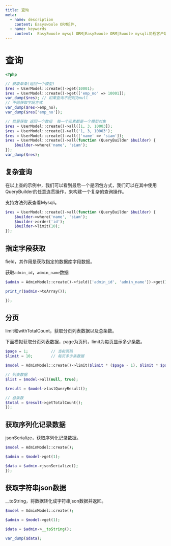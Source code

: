 ```yaml
---
title: 查询
meta:
  - name: description
    content: Easyswoole ORM组件,
  - name: keywords
    content:  EasySwoole mysql ORM|EasySwoole ORM|Swoole mysqli协程客户端|swoole ORM|查询
---
```



# 查询
```php
<?php

// 获取单条(返回一个模型)
$res = UserModel::create()->get(10001);
$res = UserModel::create()->get(['emp_no' => 10001]);
var_dump($res); // 如果查询不到则为null
// 不同获取字段方式
var_dump($res->emp_no);
var_dump($res['emp_no']);

// 批量获取 返回一个数组  每一个元素都是一个模型对象
$res = UserModel::create()->all([1, 3, 10003]);
$res = UserModel::create()->all('1, 3, 10003');
$res = UserModel::create()->all(['name' => 'siam']);
$res = UserModel::create()->all(function (QueryBuilder $builder) {
    $builder->where('name', 'siam');
});
var_dump($res);

```

## 复杂查询

在以上查的示例中，我们可以看到最后一个是闭包方式，我们可以在其中使用QueryBuilder的任意连贯操作，来构建一个复杂的查询操作。

支持方法列表查看Mysqli。

```php
$res = UserModel::create()->all(function (QueryBuilder $builder) {
    $builder->where('name', 'siam');
    $builder->order('id');
    $builder->limit(10);
});
```


## 指定字段获取

field，其作用是获取指定的数据库字段数据。

获取``` admin_id ```，``` admin_name ```数据

```php
$admin = AdminModel::create()->field(['admin_id', 'admin_name'])->get(1);

print_r($admin->toArray());

});
```

## 分页

limit和withTotalCount，获取分页列表数据以及总条数。

下面模拟获取分页列表数据，page为页码，limit为每页显示多少条数。

```php
$page = 1;          // 当前页码
$limit = 10;        // 每页多少条数据

$model = AdminModel::create()->limit($limit * ($page - 1), $limit * $page - 1)->withTotalCount();

// 列表数据
$list = $model->all(null, true);

$result = $model->lastQueryResult();

// 总条数
$total = $result->getTotalCount();
});
```

## 获取序列化记录数据

jsonSerialize，获取序列化记录数据。

```php
$model = AdminModel::create();

$admin = $model->get(1);

$data = $admin->jsonSerialize();
});
```

## 获取字符串json数据

__toString，将数据转化成字符串json数据并返回。

```php
$model = AdminModel::create();

$admin = $model->get(1);

$data = $admin->__toString();

var_dump($data);
```